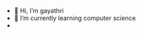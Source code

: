 - 👋 Hi, I’m gayathri
- 🌱 I’m currently learning computer science
- 

<!---
gayathripadmanabhan122/gayathripadmanabhan122 is a ✨ special ✨ repository because its `README.md` (this file) appears on your GitHub profile.
You can click the Preview link to take a look at your changes.
--->
